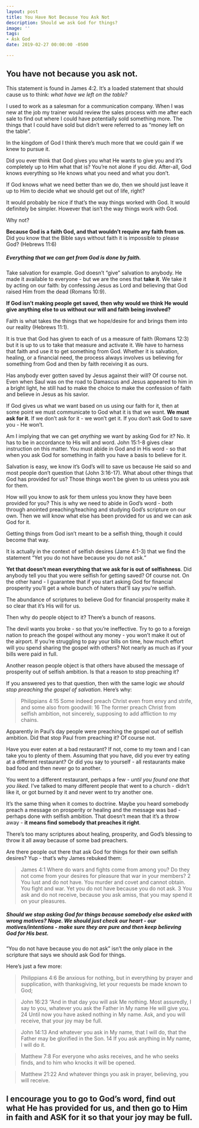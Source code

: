 ```yaml
---
layout: post
title: You Have Not Because You Ask Not
description: Should we ask God for things?
image: ''
tags:
- Ask God
date: 2019-02-27 00:00:00 -0500

---
```

## You have not because you ask not.

This statement is found in James 4:2. It’s a loaded statement that should cause us to think: _what have we left on the table?_

I used to work as a salesman for a communication company. When I was new at the job my trainer would review the sales process with me after each sale to find out where I could have potentially sold something more. The things that I could have sold but didn’t were referred to as “money left on the table”.

In the kingdom of God I think there’s much more that we could gain if we knew to pursue it.

Did you ever think that God gives you what He wants to give you and it’s completely up to Him what that is? You’re not alone if you did. After-all, God knows everything so He knows what you need and what you don’t.

If God knows what we need better than we do, then we should just leave it up to Him to decide what we should get out of life, right?

It would probably be nice if that’s the way things worked with God. It would definitely be simpler. However that isn’t the way things work with God.

Why not?

**Because God is a faith God, and that wouldn’t require any faith from us**. Did you know that the Bible says without faith it is impossible to please God? (Hebrews 11:6)

##### Everything that we can get from God is done by faith.

Take salvation for example. God doesn’t “give” salvation to anybody. He made it available to everyone - but we are the ones that **take it**. We take it by acting on our faith: by confessing Jesus as Lord and believing that God raised Him from the dead (Romans 10:9).

**If God isn’t making people get saved, then why would we think He would give anything else to us without our will and faith being involved?**

Faith is what takes the things that we hope/desire for and brings them into our reality (Hebrews 11:1).

It is true that God has given to each of us a measure of faith (Romans 12:3) but it is up to us to take that measure and activate it. We have to harness that faith and use it to get something from God. Whether it is salvation, healing, or a financial need, the process always involves us believing for something from God and then by faith receiving it as ours.

Has anybody ever gotten saved by Jesus against their will? Of course not. Even when Saul was on the road to Damascus and Jesus appeared to him in a bright light, he still had to make the choice to make the confession of faith and believe in Jesus as his savior.

If God gives us what we want based on us using our faith for it, then at some point we must communicate to God what it is that we want. **We must ask for it**. If we don’t ask for it - we won’t get it. If you don’t ask God to save you - He won’t.

Am I implying that we can get _anything_ we want by asking God for it? No. It has to be in accordance to His will and word. John 15:1-8 gives clear instruction on this matter. You must abide in God and in His word - so that when you ask God for something in faith you have a basis to believe for it.

Salvation is easy, we know it’s God’s will to save us because He said so and most people don’t question that (John 3:16-17). What about other things that God has provided for us? Those things won’t be given to us unless you ask for them.

How will you know to ask for them unless you know they have been provided for you? This is why we need to abide in God’s word - both through anointed preaching/teaching and studying God’s scripture on our own. Then we will know what else has been provided for us and we can ask God for it.

Getting things from God isn’t meant to be a selfish thing, though it could become that way.

It is actually in the context of selfish desires (Jame 4:1-3) that we find the statement “Yet you do not have because you do not ask.”

**Yet that doesn’t mean everything that we ask for is out of selfishness**. Did anybody tell you that you were selfish for getting saved? Of course not. On the other hand - I guarantee that if you start asking God for financial prosperity you’ll get a whole bunch of haters that’ll say you're selfish.

The abundance of scriptures to believe God for financial prosperity make it so clear that it’s His will for us.

Then why do people object to it? There’s a bunch of reasons.

The devil wants you broke - so that you’re ineffective. Try to go to a foreign nation to preach the gospel without any money - you won’t make it out of the airport. If you’re struggling to pay your bills on time, how much effort will you spend sharing the gospel with others? Not nearly as much as if your bills were paid in full.

Another reason people object is that others have abused the message of prosperity out of selfish ambition. Is that a reason to stop preaching it?

If you answered yes to that question, then with the same logic _we should stop preaching the gospel of salvation_. Here’s why:

> Philippians 4:15 Some indeed preach Christ even from envy and strife, and some also from goodwill: 16 The former preach Christ from selfish ambition, not sincerely, supposing to add affliction to my chains.

Apparently in Paul’s day people were preaching the gospel out of selfish ambition. Did that stop Paul from preaching it? Of course not.

Have you ever eaten at a bad restaurant? If not, come to my town and I can take you to plenty of them. Assuming that you have, did you ever try eating at a different restaurant? Or did you say to yourself - all restaurants make bad food and then never go to another.

You went to a different restaurant, perhaps a few - _until you found one that you liked_. I’ve talked to many different people that went to a church - didn’t like it, or got burned by it and never went to try another one.

It’s the same thing when it comes to doctrine. Maybe you heard somebody preach a message on prosperity or healing and the message was bad - perhaps done with selfish ambition. That doesn’t mean that it’s a throw away - **it means find somebody that preaches it right**.

There’s too many scriptures about healing, prosperity, and God’s blessing to throw it all away because of some bad preachers.

Are there people out there that ask God for things for their own selfish desires? Yup - that’s why James rebuked them:

> James 4:1 Where do wars and fights come from among you? Do they not come from your desires for pleasure that war in your members? 2 You lust and do not have. You murder and covet and cannot obtain. You fight and war. Yet you do not have because you do not ask. 3 You ask and do not receive, because you ask amiss, that you may spend it on your pleasures.

##### Should we stop asking God for things because somebody else asked with wrong motives? Nope. We should just check our heart - our motives/intentions - make sure they are pure and then keep believing God for His best.

“You do not have because you do not ask” isn’t the only place in the scripture that says we should ask God for things.

Here’s just a few more:

> Philippians 4:6 Be anxious for nothing, but in everything by prayer and supplication, with thanksgiving, let your requests be made known to God;

> John 16:23 “And in that day you will ask Me nothing. Most assuredly, I say to you, whatever you ask the Father in My name He will give you. 24 Until now you have asked nothing in My name. Ask, and you will receive, that your joy may be full.

> John 14:13 And whatever you ask in My name, that I will do, that the Father may be glorified in the Son. 14 If you ask anything in My name, I will do it.

> Matthew 7:8 For everyone who asks receives, and he who seeks finds, and to him who knocks it will be opened.

> Matthew 21:22 And whatever things you ask in prayer, believing, you will receive.

## I encourage you to go to God’s word, find out what He has provided for us, and then go to Him in faith and ASK for it so that your joy may be full.